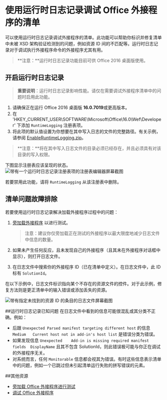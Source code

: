 # <a name="use-runtime-logging-to-debug-the-manifest-for-your-office-add-in"></a>使用运行时日志记录调试 Office 外接程序的清单

可以使用运行时日志记录调试外接程序的清单。此功能可以帮助你标识并修复清单中未被 XSD 架构验证检测到的问题，例如资源 ID 间的不匹配等。运行时日志记录对于调试执行外接程序命令的外接程序尤其有用。  

>**注意：**运行时日志记录功能目前可供 Office 2016 桌面版使用。

## <a name="turn-on-runtime-logging"></a>开启运行时日志记录

>**重要说明**：运行时日志记录影响性能。请仅在需要调试外接程序清单中的问题时启用此功能。

1. 请确保正在运行 Office 2016 桌面版 **16.0.7019**或更高版本。 
2. 在 'HKEY_CURRENT_USER\SOFTWARE\Microsoft\Office\16.0\Wef\Developer\' 下添加 `RuntimeLogging` 注册表项。 
3. 将此项的默认值设置为你想要在其中写入日志的文件的完整路径。有关示例，请参阅 [EnableRuntimeLogging.zip](RuntimeLogging/EnableRuntimeLogging.zip)。 

 > **注意：**将在其中写入日志文件的目录必须已经存在，并且必须具有对该目录的写入权限。 
 
下图显示注册表应该呈现的状态。![带有一个运行时日志记录注册表项的注册表编辑器屏幕截图](http://i.imgur.com/Sa9TyI6.png)

若要禁用此功能，请将 `RuntimeLogging` 从该注册表中删除。 

## <a name="troubleshoot-issues-with-your-manifest"></a>清单问题故障排除

若要使用运行时日志记录解决加载外接程序过程中的问题：
 
1. [旁加载外接程序](../testing/sideload-office-add-ins-for-testing.md) 以进行测试。 

    >注意：建议你仅旁加载正在测试的外接程序以最大限度地减少日志文件中信息的数量。
2. 如果未产生任何反应，且未发现自己的外接程序（且其未在外接程序对话框中显示），则打开日志文件。
3. 在日志文件中搜索你的外接程序 ID（已在清单中定义）。在日志文件中，此 ID 标有 `SolutionId`。 

在以下示例中，日志文件标识指向某个不存在的资源文件的控件。对于此示例，修复方法则是更正清单中的输入错误或添加丢失的资源。

![带有指定未找到的资源 ID 的条目的日志文件屏幕截图](http://i.imgur.com/f8bouLA.png) 

##<a name="known-issues-with-runtime-logging"></a>运行时日志记录已知问题
在日志文件中看到的信息可能很混乱或其分类不正确。例如：

- 后跟 `Unexpected Parsed manifest targeting different host` 的信息 `Medium   Current host not in add-in's host list` 是错误分类为错误。
- 如果发现信息 `Unexpected    Add-in is missing required manifest fields  DisplayName` 且其不包含 SolutionId，则此错误极可能与你正在调试的外接程序无关。 
- 对系统而言，任何 `Monitorable` 信息都会视其为错误。有时这些信息表示清单中的问题，例如一个已跳过但未引起清单运行失败的拼写错误的元素。 

##<a name="additional-resources"></a>其他资源

- [旁加载 Office 外接程序进行测试](../testing/sideload-office-add-ins-for-testing.md)
- [调试 Office 外接程序](../testing/debug-add-ins-using-f12-developer-tools-on-windows-10.md)
